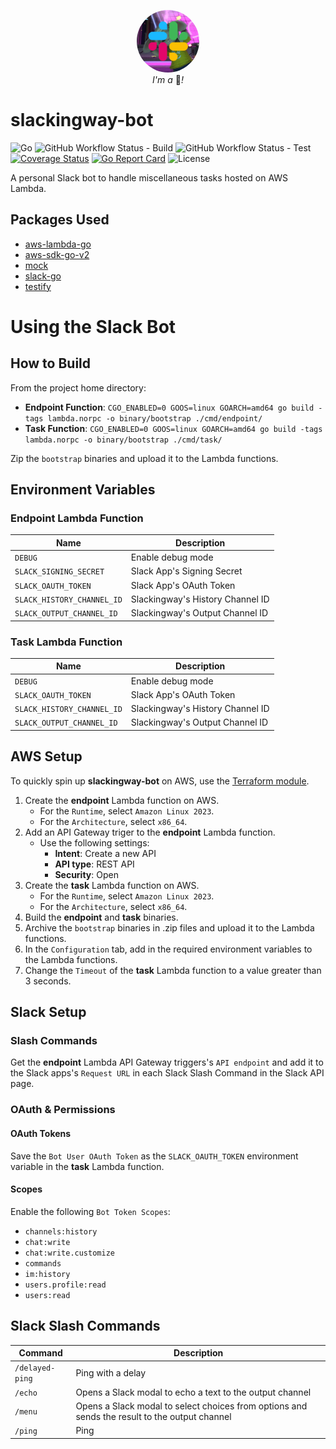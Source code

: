 <p align="center">
  <img width="100" style="border-radius: 50%" src="https://raw.githubusercontent.com/kn-lim/slackingway-bot/main/images/slackingway.png"></img>
  <br>
  <i>I'm a</i> 🤖<i>!</i>
</p>

# slackingway-bot

![Go](https://img.shields.io/github/go-mod/go-version/kn-lim/slackingway-bot)
![GitHub Workflow Status - Build](https://img.shields.io/github/actions/workflow/status/kn-lim/slackingway-bot/build.yaml)
![GitHub Workflow Status - Test](https://img.shields.io/github/actions/workflow/status/kn-lim/slackingway-bot/test.yaml?label=tests)
[![Coverage Status](https://coveralls.io/repos/github/kn-lim/slackingway-bot/badge.svg?branch=main)](https://coveralls.io/github/kn-lim/slackingway-bot?branch=main)
[![Go Report Card](https://goreportcard.com/badge/github.com/kn-lim/slackingway-bot)](https://goreportcard.com/report/github.com/kn-lim/slackingway-bot)
![License](https://img.shields.io/github/license/kn-lim/slackingway-bot)

A personal Slack bot to handle miscellaneous tasks hosted on AWS Lambda.

## Packages Used

- [aws-lambda-go](https://github.com/aws/aws-lambda-go/)
- [aws-sdk-go-v2](https://github.com/aws/aws-sdk-go-v2)
- [mock](https://github.com/uber-go/mock)
- [slack-go](https://github.com/slack-go/slack)
- [testify](https://github.com/stretchr/testify)

# Using the Slack Bot

## How to Build

From the project home directory: 

- **Endpoint Function**: `CGO_ENABLED=0 GOOS=linux GOARCH=amd64 go build -tags lambda.norpc -o binary/bootstrap ./cmd/endpoint/`
- **Task Function**: `CGO_ENABLED=0 GOOS=linux GOARCH=amd64 go build -tags lambda.norpc -o binary/bootstrap ./cmd/task/`

Zip the `bootstrap` binaries and upload it to the Lambda functions.

## Environment Variables

### Endpoint Lambda Function

| Name | Description |
| - | - |
| `DEBUG` | Enable debug mode |
| `SLACK_SIGNING_SECRET` | Slack App's Signing Secret |
| `SLACK_OAUTH_TOKEN` | Slack App's OAuth Token |
| `SLACK_HISTORY_CHANNEL_ID` | Slackingway's History Channel ID |
| `SLACK_OUTPUT_CHANNEL_ID` | Slackingway's Output Channel ID |

### Task Lambda Function

| Name | Description |
| - | - |
| `DEBUG` | Enable debug mode |
| `SLACK_OAUTH_TOKEN` | Slack App's OAuth Token |
| `SLACK_HISTORY_CHANNEL_ID` | Slackingway's History Channel ID |
| `SLACK_OUTPUT_CHANNEL_ID` | Slackingway's Output Channel ID |

## AWS Setup

To quickly spin up **slackingway-bot** on AWS, use the [Terraform module](https://github.com/kn-lim/slackingway-bot/tree/main/terraform).

1. Create the **endpoint** Lambda function on AWS. 
    - For the `Runtime`, select `Amazon Linux 2023`.
    - For the `Architecture`, select `x86_64`.
2. Add an API Gateway triger to the **endpoint** Lambda function.
    - Use the following settings:
      - **Intent**: Create a new API
      - **API type**: REST API
      - **Security**: Open
3. Create the **task** Lambda function on AWS. 
    - For the `Runtime`, select `Amazon Linux 2023`.
    - For the `Architecture`, select `x86_64`.
4. Build the **endpoint** and **task** binaries.
5. Archive the `bootstrap` binaries in .zip files and upload it to the Lambda functions.
6. In the `Configuration` tab, add in the required environment variables to the Lambda functions.
7. Change the `Timeout` of the **task** Lambda function to a value greater than 3 seconds.

## Slack Setup

### Slash Commands

Get the **endpoint** Lambda API Gateway triggers's `API endpoint` and add it to the Slack apps's `Request URL` in each Slack Slash Command in the Slack API page.

### OAuth & Permissions

#### OAuth Tokens

Save the `Bot User OAuth Token` as the `SLACK_OAUTH_TOKEN` environment variable in the **task** Lambda function.

#### Scopes

Enable the following `Bot Token Scopes`:

- `channels:history`
- `chat:write`
- `chat:write.customize`
- `commands`
- `im:history`
- `users.profile:read`
- `users:read`

## Slack Slash Commands

| Command | Description |
| - | - |
| `/delayed-ping` | Ping with a delay |
| `/echo` | Opens a Slack modal to echo a text to the output channel |
| `/menu` | Opens a Slack modal to select choices from options and sends the result to the output channel |
| `/ping` | Ping |
